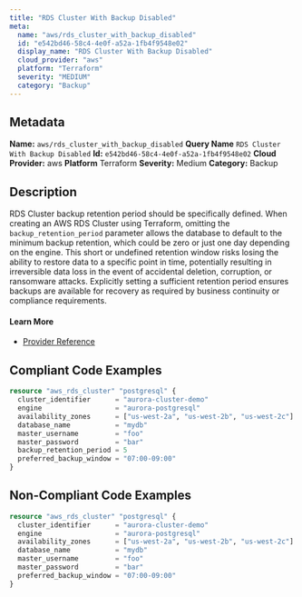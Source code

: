 ```yaml
---
title: "RDS Cluster With Backup Disabled"
meta:
  name: "aws/rds_cluster_with_backup_disabled"
  id: "e542bd46-58c4-4e0f-a52a-1fb4f9548e02"
  display_name: "RDS Cluster With Backup Disabled"
  cloud_provider: "aws"
  platform: "Terraform"
  severity: "MEDIUM"
  category: "Backup"
---
```

## Metadata
**Name:** `aws/rds_cluster_with_backup_disabled`
**Query Name** `RDS Cluster With Backup Disabled`
**Id:** `e542bd46-58c4-4e0f-a52a-1fb4f9548e02`
**Cloud Provider:** aws
**Platform** Terraform
**Severity:** Medium
**Category:** Backup
## Description
RDS Cluster backup retention period should be specifically defined. When creating an AWS RDS Cluster using Terraform, omitting the `backup_retention_period` parameter allows the database to default to the minimum backup retention, which could be zero or just one day depending on the engine. This short or undefined retention window risks losing the ability to restore data to a specific point in time, potentially resulting in irreversible data loss in the event of accidental deletion, corruption, or ransomware attacks. Explicitly setting a sufficient retention period ensures backups are available for recovery as required by business continuity or compliance requirements.

#### Learn More

 - [Provider Reference](https://registry.terraform.io/providers/hashicorp/aws/latest/docs/resources/rds_cluster#backup_retention_period)


## Compliant Code Examples
```terraform
resource "aws_rds_cluster" "postgresql" {
  cluster_identifier      = "aurora-cluster-demo"
  engine                  = "aurora-postgresql"
  availability_zones      = ["us-west-2a", "us-west-2b", "us-west-2c"]
  database_name           = "mydb"
  master_username         = "foo"
  master_password         = "bar"
  backup_retention_period = 5
  preferred_backup_window = "07:00-09:00"
}

```
## Non-Compliant Code Examples
```terraform
resource "aws_rds_cluster" "postgresql" {
  cluster_identifier      = "aurora-cluster-demo"
  engine                  = "aurora-postgresql"
  availability_zones      = ["us-west-2a", "us-west-2b", "us-west-2c"]
  database_name           = "mydb"
  master_username         = "foo"
  master_password         = "bar"
  preferred_backup_window = "07:00-09:00"
}


```